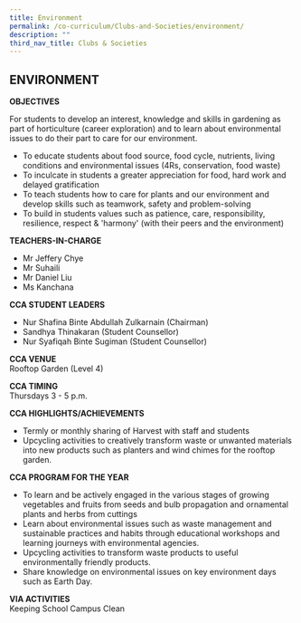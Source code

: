 ```yaml
---
title: Environment
permalink: /co-curriculum/Clubs-and-Societies/environment/
description: ""
third_nav_title: Clubs & Societies
---
```

## ENVIRONMENT

**OBJECTIVES**

For students to develop an interest, knowledge and skills in gardening as part of horticulture (career exploration) and to learn about environmental issues to do their part to care for our environment.

*   To educate students about food source, food cycle, nutrients, living conditions and environmental issues (4Rs, conservation, food waste)
*   To inculcate in students a greater appreciation for food, hard work and delayed gratification
*   To teach students how to care for plants and our environment and develop skills such as teamwork, safety and problem-solving
*   To build in students values such as patience, care, responsibility, resilience, respect & 'harmony' (with their peers and the environment)

**TEACHERS-IN-CHARGE**

*   Mr Jeffery Chye
*   Mr Suhaili
*   Mr Daniel Liu
*   Ms Kanchana

**CCA STUDENT LEADERS**

*   Nur Shafina Binte Abdullah Zulkarnain (Chairman)
*   Sandhya Thinakaran (Student Counsellor)
*   Nur Syafiqah Binte Sugiman (Student Counsellor)

**CCA VENUE**<br>
Rooftop Garden (Level 4)

**CCA TIMING**<br>
Thursdays 3 - 5 p.m.

**CCA HIGHLIGHTS/ACHIEVEMENTS**

*   Termly or monthly sharing of Harvest with staff and students
*   Upcycling activities to creatively transform waste or unwanted materials into new products such as planters and wind chimes for the rooftop garden.

**CCA PROGRAM FOR THE YEAR**

*   To learn and be actively engaged in the various stages of growing vegetables and fruits from seeds and bulb propagation and ornamental plants and herbs from cuttings
*   Learn about environmental issues such as waste management and sustainable practices and habits through educational workshops and learning journeys with environmental agencies.
*   Upcycling activities to transform waste products to useful environmentally friendly products.
*   Share knowledge on environmental issues on key environment days such as Earth Day.

**VIA ACTIVITIES**<br>
Keeping School Campus Clean